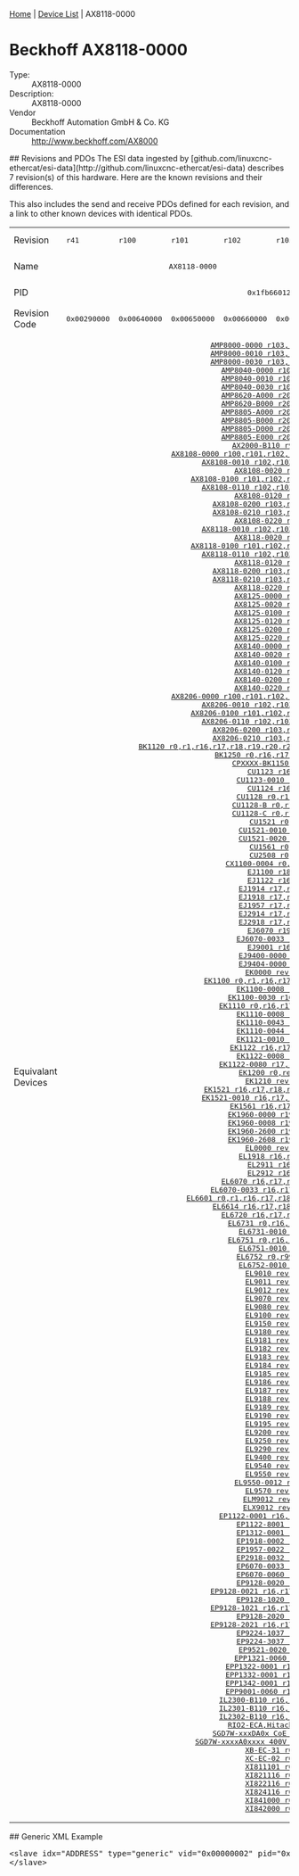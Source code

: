 <div class="nav"><a href="/esi-data">Home</a> | <a href="/esi-data/devices">Device List</a> | AX8118-0000</div>

#  Beckhoff AX8118-0000

<dl>
  <dt>Type:</dt><dd>AX8118-0000</dd>
  <dt>Description:</dt><dd>AX8118-0000</dd>
  <dt>Vendor</dt><dd>Beckhoff Automation GmbH & Co. KG</dd>
  <dt>Documentation</dt><dd><a href="http://www.beckhoff.com/AX8000">http://www.beckhoff.com/AX8000</a></dd>
</dl>
## Revisions and PDOs
The ESI data ingested by [github.com/linuxcnc-ethercat/esi-data](http://github.com/linuxcnc-ethercat/esi-data) describes 7 revision(s) of this hardware.  Here are the known revisions and their differences.

This also includes the send and receive PDOs defined for each revision, and a link to other known devices with identical PDOs.

<table>
<tr >
<td class="first">Revision</td>
<td ><pre>r41</pre></td>
<td ><pre>r100</pre></td>
<td ><pre>r101</pre></td>
<td ><pre>r102</pre></td>
<td ><pre>r103</pre></td>
<td ><pre>r104</pre></td>
<td ><pre>r105</pre></td>
</tr>
<tr >
<td class="first">Name</td>
<td  colspan=5 align="center"><pre>AX8118-0000</pre></td>
<td  colspan=2 align="center"><pre>AX8118-0000 (1Ch. 18A servo axis)</pre></td>
</tr>
<tr >
<td class="first">PID</td>
<td  colspan=7 align="center"><pre>0x1fb66012</pre></td>
</tr>
<tr >
<td class="first">Revision Code</td>
<td ><pre>0x00290000</pre></td>
<td ><pre>0x00640000</pre></td>
<td ><pre>0x00650000</pre></td>
<td ><pre>0x00660000</pre></td>
<td ><pre>0x00670000</pre></td>
<td ><pre>0x00680000</pre></td>
<td ><pre>0x00690000</pre></td>
</tr>
<tr >
<td class="first">Equivalant Devices</td>
<td  colspan=7 align="center"><pre><a href="AMP8000-0000">AMP8000-0000 r103,r104,r105</a><br/><a href="AMP8000-0010">AMP8000-0010 r103,r104,r105</a><br/><a href="AMP8000-0030">AMP8000-0030 r103,r104,r105</a><br/><a href="AMP8040-0000">AMP8040-0000 r104,r105</a><br/><a href="AMP8040-0010">AMP8040-0010 r104,r105</a><br/><a href="AMP8040-0030">AMP8040-0030 r104,r105</a><br/><a href="AMP8620-A000">AMP8620-A000 r200,r201</a><br/><a href="AMP8620-B000">AMP8620-B000 r200,r201</a><br/><a href="AMP8805-A000">AMP8805-A000 r200,r201</a><br/><a href="AMP8805-B000">AMP8805-B000 r200,r201</a><br/><a href="AMP8805-D000">AMP8805-D000 r200,r201</a><br/><a href="AMP8805-E000">AMP8805-E000 r200,r201</a><br/><a href="AX2000-B110">AX2000-B110 r9995</a><br/><a href="AX8108-0000">AX8108-0000 r100,r101,r102,r103,r104,r105,r41</a><br/><a href="AX8108-0010">AX8108-0010 r102,r103,r104,r105</a><br/><a href="AX8108-0020">AX8108-0020 r105</a><br/><a href="AX8108-0100">AX8108-0100 r101,r102,r103,r104,r105</a><br/><a href="AX8108-0110">AX8108-0110 r102,r103,r104,r105</a><br/><a href="AX8108-0120">AX8108-0120 r105</a><br/><a href="AX8108-0200">AX8108-0200 r103,r104,r105</a><br/><a href="AX8108-0210">AX8108-0210 r103,r104,r105</a><br/><a href="AX8108-0220">AX8108-0220 r105</a><br/><a href="AX8118-0010">AX8118-0010 r102,r103,r104,r105</a><br/><a href="AX8118-0020">AX8118-0020 r105</a><br/><a href="AX8118-0100">AX8118-0100 r101,r102,r103,r104,r105</a><br/><a href="AX8118-0110">AX8118-0110 r102,r103,r104,r105</a><br/><a href="AX8118-0120">AX8118-0120 r105</a><br/><a href="AX8118-0200">AX8118-0200 r103,r104,r105</a><br/><a href="AX8118-0210">AX8118-0210 r103,r104,r105</a><br/><a href="AX8118-0220">AX8118-0220 r105</a><br/><a href="AX8125-0000">AX8125-0000 r105</a><br/><a href="AX8125-0020">AX8125-0020 r105</a><br/><a href="AX8125-0100">AX8125-0100 r105</a><br/><a href="AX8125-0120">AX8125-0120 r105</a><br/><a href="AX8125-0200">AX8125-0200 r105</a><br/><a href="AX8125-0220">AX8125-0220 r105</a><br/><a href="AX8140-0000">AX8140-0000 r105</a><br/><a href="AX8140-0020">AX8140-0020 r105</a><br/><a href="AX8140-0100">AX8140-0100 r105</a><br/><a href="AX8140-0120">AX8140-0120 r105</a><br/><a href="AX8140-0200">AX8140-0200 r105</a><br/><a href="AX8140-0220">AX8140-0220 r105</a><br/><a href="AX8206-0000">AX8206-0000 r100,r101,r102,r103,r104,r105,r41</a><br/><a href="AX8206-0010">AX8206-0010 r102,r103,r104,r105</a><br/><a href="AX8206-0100">AX8206-0100 r101,r102,r103,r104,r105</a><br/><a href="AX8206-0110">AX8206-0110 r102,r103,r104,r105</a><br/><a href="AX8206-0200">AX8206-0200 r103,r104,r105</a><br/><a href="AX8206-0210">AX8206-0210 r103,r104,r105</a><br/><a href="BK1120">BK1120 r0,r1,r16,r17,r18,r19,r20,r21,r9995,r9996,r9997,r9998</a><br/><a href="BK1250">BK1250 r0,r16,r17,r18,r19</a><br/><a href="CPXXXX-BK1150">CPXXXX-BK1150 r16</a><br/><a href="CU1123">CU1123 r16</a><br/><a href="CU1123-0010">CU1123-0010 r16</a><br/><a href="CU1124">CU1124 r16</a><br/><a href="CU1128">CU1128 r0,r1,r2</a><br/><a href="CU1128-B">CU1128-B r0,r1,r2</a><br/><a href="CU1128-C">CU1128-C r0,r1,r2</a><br/><a href="CU1521">CU1521 r0</a><br/><a href="CU1521-0010">CU1521-0010 r0</a><br/><a href="CU1521-0020">CU1521-0020 r0</a><br/><a href="CU1561">CU1561 r0</a><br/><a href="CU2508">CU2508 r0</a><br/><a href="CX1100-0004">CX1100-0004 r0,r1,r2</a><br/><a href="EJ1100">EJ1100 r18</a><br/><a href="EJ1122">EJ1122 r16</a><br/><a href="EJ1914">EJ1914 r17,r18</a><br/><a href="EJ1918">EJ1918 r17,r18</a><br/><a href="EJ1957">EJ1957 r17,r18</a><br/><a href="EJ2914">EJ2914 r17,r18</a><br/><a href="EJ2918">EJ2918 r17,r18</a><br/><a href="EJ6070">EJ6070 r19</a><br/><a href="EJ6070-0033">EJ6070-0033 r19</a><br/><a href="EJ9001">EJ9001 r16</a><br/><a href="EJ9400-0000">EJ9400-0000 r0</a><br/><a href="EJ9404-0000">EJ9404-0000 r0</a><br/><a href="EK0000">EK0000 rev </a><br/><a href="EK1100">EK1100 r0,r1,r16,r17,r18,r9995</a><br/><a href="EK1100-0008">EK1100-0008 r16</a><br/><a href="EK1100-0030">EK1100-0030 r16,r17</a><br/><a href="EK1110">EK1110 r0,r16,r17,r9995</a><br/><a href="EK1110-0008">EK1110-0008 r16</a><br/><a href="EK1110-0043">EK1110-0043 r16</a><br/><a href="EK1110-0044">EK1110-0044 r16</a><br/><a href="EK1121-0010">EK1121-0010 r16</a><br/><a href="EK1122">EK1122 r16,r17,r18</a><br/><a href="EK1122-0008">EK1122-0008 r16</a><br/><a href="EK1122-0080">EK1122-0080 r17,r18,r19</a><br/><a href="EK1200">EK1200 r0,rev </a><br/><a href="EK1210">EK1210 rev </a><br/><a href="EK1521">EK1521 r16,r17,r18,r19,r20,r21</a><br/><a href="EK1521-0010">EK1521-0010 r16,r17,r18,r19,r20</a><br/><a href="EK1561">EK1561 r16,r17,r18</a><br/><a href="EK1960-0000">EK1960-0000 r19,r21</a><br/><a href="EK1960-0008">EK1960-0008 r19,r21</a><br/><a href="EK1960-2600">EK1960-2600 r19,r21</a><br/><a href="EK1960-2608">EK1960-2608 r19,r21</a><br/><a href="EL0000">EL0000 rev </a><br/><a href="EL1918">EL1918 r16,r17</a><br/><a href="EL2911">EL2911 r16</a><br/><a href="EL2912">EL2912 r16</a><br/><a href="EL6070">EL6070 r16,r17,r18,r19</a><br/><a href="EL6070-0033">EL6070-0033 r16,r17,r18,r19</a><br/><a href="EL6601">EL6601 r0,r1,r16,r17,r18,r19,r21,r9995</a><br/><a href="EL6614">EL6614 r16,r17,r18,r19,r21</a><br/><a href="EL6720">EL6720 r16,r17,r18,r20</a><br/><a href="EL6731">EL6731 r0,r16,r9995</a><br/><a href="EL6731-0010">EL6731-0010 r0</a><br/><a href="EL6751">EL6751 r0,r16,r9995</a><br/><a href="EL6751-0010">EL6751-0010 r0</a><br/><a href="EL6752">EL6752 r0,r9995</a><br/><a href="EL6752-0010">EL6752-0010 r0</a><br/><a href="EL9010">EL9010 rev </a><br/><a href="EL9011">EL9011 rev </a><br/><a href="EL9012">EL9012 rev </a><br/><a href="EL9070">EL9070 rev </a><br/><a href="EL9080">EL9080 rev </a><br/><a href="EL9100">EL9100 rev </a><br/><a href="EL9150">EL9150 rev </a><br/><a href="EL9180">EL9180 rev </a><br/><a href="EL9181">EL9181 rev </a><br/><a href="EL9182">EL9182 rev </a><br/><a href="EL9183">EL9183 rev </a><br/><a href="EL9184">EL9184 rev </a><br/><a href="EL9185">EL9185 rev </a><br/><a href="EL9186">EL9186 rev </a><br/><a href="EL9187">EL9187 rev </a><br/><a href="EL9188">EL9188 rev </a><br/><a href="EL9189">EL9189 rev </a><br/><a href="EL9190">EL9190 rev </a><br/><a href="EL9195">EL9195 rev </a><br/><a href="EL9200">EL9200 rev </a><br/><a href="EL9250">EL9250 rev </a><br/><a href="EL9290">EL9290 rev </a><br/><a href="EL9400">EL9400 rev </a><br/><a href="EL9540">EL9540 rev </a><br/><a href="EL9550">EL9550 rev </a><br/><a href="EL9550-0012">EL9550-0012 rev </a><br/><a href="EL9570">EL9570 rev </a><br/><a href="ELM9012">ELM9012 rev </a><br/><a href="ELX9012">ELX9012 rev </a><br/><a href="EP1122-0001">EP1122-0001 r16,r17,r18</a><br/><a href="EP1122-8001">EP1122-8001 r16</a><br/><a href="EP1312-0001">EP1312-0001 r16</a><br/><a href="EP1918-0002">EP1918-0002 r16</a><br/><a href="EP1957-0022">EP1957-0022 r16</a><br/><a href="EP2918-0032">EP2918-0032 r16</a><br/><a href="EP6070-0033">EP6070-0033 r16</a><br/><a href="EP6070-0060">EP6070-0060 r16</a><br/><a href="EP9128-0020">EP9128-0020 r16</a><br/><a href="EP9128-0021">EP9128-0021 r16,r17,r18,r19</a><br/><a href="EP9128-1020">EP9128-1020 r16</a><br/><a href="EP9128-1021">EP9128-1021 r16,r17,r18,r19</a><br/><a href="EP9128-2020">EP9128-2020 r16</a><br/><a href="EP9128-2021">EP9128-2021 r16,r17,r18,r19</a><br/><a href="EP9224-1037">EP9224-1037 r17</a><br/><a href="EP9224-3037">EP9224-3037 r17</a><br/><a href="EP9521-0020">EP9521-0020 r0</a><br/><a href="EPP1321-0060">EPP1321-0060 r16</a><br/><a href="EPP1322-0001">EPP1322-0001 r16,r17</a><br/><a href="EPP1332-0001">EPP1332-0001 r16,r17</a><br/><a href="EPP1342-0001">EPP1342-0001 r16,r17</a><br/><a href="EPP9001-0060">EPP9001-0060 r16,r17</a><br/><a href="IL2300-B110">IL2300-B110 r16,r17,r18</a><br/><a href="IL2301-B110">IL2301-B110 r16,r17,r18</a><br/><a href="IL2302-B110">IL2302-B110 r16,r17,r18</a><br/><a href="RIO2-ECA%2CHitachi">RIO2-ECA,Hitachi r1</a><br/><a href="SGD7W-xxxDA0x+CoE+Drive">SGD7W-xxxDA0x CoE Drive r8</a><br/><a href="SGD7W-xxxxA0xxxx+400V+CoE+Drive">SGD7W-xxxxA0xxxx 400V CoE Drive r8</a><br/><a href="XB-EC-31">XB-EC-31 r0</a><br/><a href="XC-EC-02">XC-EC-02 r0</a><br/><a href="XI811101">XI811101 r0</a><br/><a href="XI821116">XI821116 r0</a><br/><a href="XI822116">XI822116 r0</a><br/><a href="XI824116">XI824116 r0</a><br/><a href="XI841000">XI841000 r0</a><br/><a href="XI842000">XI842000 r0</a></pre></td>
</tr>
</table>
## Generic XML Example
<pre class="xml">
&lt;slave idx="ADDRESS" type="generic" vid="0x00000002" pid="0x1fb66012" configPdos="true"&gt;
&lt;/slave&gt;
</pre>
